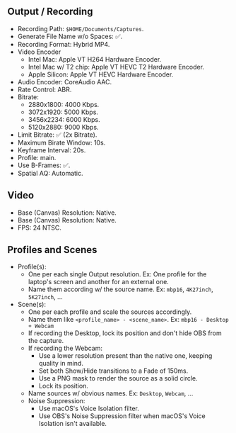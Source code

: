 ## Output / Recording
- Recording Path: `$HOME/Documents/Captures`.
- Generate File Name w/o Spaces: ✅.
- Recording Format: Hybrid MP4.
- Video Encoder
  - Intel Mac: Apple VT H264 Hardware Encoder.
  - Intel Mac w/ T2 chip: Apple VT HEVC T2 Hardware Encoder.
  - Apple Silicon: Apple VT HEVC Hardware Encoder.
- Audio Encoder: CoreAudio AAC.
- Rate Control: ABR.
- Bitrate:
  - 2880x1800: 4000 Kbps.
  - 3072x1920: 5000 Kbps.
  - 3456x2234: 6000 Kbps.
  - 5120x2880: 9000 Kbps.
- Limit Bitrate: ✅ (2x Bitrate).
- Maximum Birate Window: 10s.
- Keyframe Interval: 20s.
- Profile: main.
- Use B-Frames: ✅.
- Spatial AQ: Automatic.

## Video
- Base (Canvas) Resolution: Native.
- Base (Canvas) Resolution: Native.
- FPS: 24 NTSC.

## Profiles and Scenes
- Profile(s):
  - One per each single Output resolution. Ex: One profile for the laptop's
    screen and another for an external one.
  - Name them according w/ the source name. Ex: `mbp16`, `4K27inch`, `5K27inch`, ...
- Scene(s):
  - One per each profile and scale the sources accordingly.
  - Name them like `<profile_name> - <scene_name>`. Ex: `mbp16 - Desktop + Webcam`
  - If recording the Desktop, lock its position and don't hide OBS from the
    capture.
  - If recording the Webcam:
    - Use a lower resolution present than the native one, keeping quality in mind.
    - Set both Show/Hide transitions to a Fade of 150ms.
    - Use a PNG mask to render the source as a solid circle.
    - Lock its position.
  - Name sources w/ obvious names. Ex: `Desktop`, `Webcam`, ...
  - Noise Suppression:
    - Use macOS's Voice Isolation filter.
    - Use OBS's Noise Suppression filter when macOS's Voice Isolation isn't available.
